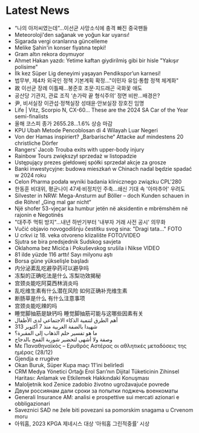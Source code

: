 # Latest News
-  “나의 아저씨였는데”…이선균 사망소식에 충격 빠진 중국팬들
-  Meteoroloji'den sağanak ve yoğun kar uyarısı!
-  Sigarada vergi oranlarına güncelleme
-  Melike Şahin'in konser fiyatına tepki!
-  Gram altın rekora doymuyor
-  Ahmet Hakan yazdı: Yetime kaftan giydirilmiş gibi bir hisle "Yakışır polisime"
-  İlk kez Süper Lig deneyimi yaşayan Pendikspor’un karnesi!
-  법무부, 제4차 외국인 정책 기본계획 확정…"이민자 유입·통합 정책 체계화"
-  故 이선균 장례 이틀째...봉준호 조문·지드래곤 국화꽃 애도
-  공산당 기관지, 관료 조직 ‘손가락 끝 형식주의’ 정면 비판…배경은?
-  尹, 비서실장 이관섭·정책실장 성태윤·안보실장 장호진 임명
-  Life | Vitz, Scorpio N, CX-60... These are the 2024 SA Car of the Year semi-finalists
-  올해 코스피 종가 2655.28...1.6% 상승 마감
-  KPU Ubah Metode Pencoblosan di 4 Wilayah Luar Negeri
-  Von der Hamas inspiriert? „Barbarische“ Attacke auf mindestens 20 christliche Dörfer
-  Rangers’ Jacob Trouba exits with upper-body injury
-  Rainbow Tours zwiększył sprzedaż w listopadzie
-  Ustępujący prezes giełdowej spółki sprzedał akcje za grosze
-  Banki inwestycyjne: budowa mieszkań w Chinach nadal będzie spadać w 2024 roku
-  Celon Pharma podała wyniki badania klinicznego związku CPL'280
-  한동훈 비대위, 평균나이 47세·비정치인 주축…쇄신 기대 속 '아마추어' 우려도
-  Silvester in NRW: Mega-Ansturm auf Böller – doch Kunden schauen in die Röhre! „Ging mal gar nicht“
-  Një shofer 53-vjeçar ka humbur jetën në aksidentin e mbrëmshëm në rajonin e Negotinës
-  "대주주 먹튀 방지"...내년 하반기부터 '내부자 거래 사전 공시' 의무화
-  Vučić objavio novogodišnju čestitku svog sina: "Dragi tata..." FOTO
-  U crkvi iz 18. veka otvoreno klizalište FOTO/VIDEO
-  Sjutra se bira predsjednik Sudskog savjeta
-  Oklahoma bez Micića i Pokuševskog srušila i Nikse VIDEO
-  81 ilde yüzde 116 arttı! Sayı milyonu aştı
-  Borsa güne yükselişle başladı
-  内分泌紊乱吃避孕药可以避孕吗
-  冻梨的正确吃法是什么 冻梨功效揭秘
-  宫颈炎能吃阿莫西林消炎吗
-  乱吃维生素有什么潜在风险 如何正确补充维生素
-  断肠草是什么 有什么注意事项
-  宫颈炎能吃辣的吗
-  睡觉脚抽筋是缺钙吗 睡觉脚抽筋可能与这哪些因素有关
-  أهم الطرق لتنمية الذكاء الاجتماعي لدى الأطفال
-  313 شهيدا بالضفة الغربية منذ 7 أكتوبر
-  ما هو تفسير حلم الذهاب إلى المقبرة؟
-  وصفة ولا أشهى لتحضير شوربة القمح بالدجاج
-  Με Παναθηναϊκός – Ερυθρός Αστέρας οι αθλητικές μεταδόσεις της ημέρας (28/12)
-  Gjendja e rrugëve
-  Okan Buruk, Süper Kupa maçı 11'ini belirledi
-  CRM Medya Yönetici Ortağı Erol Sarı’nın Dijital Tüketicinin Zihinsel Haritası: Anlamak ve Etkilemek Hakkındaki Konuşması
-  Maloljetnik kod Zenice zadobio životno ugrožavajuće povrede
-  Двум россиянам дали сроки за попытки поджечь военкоматы
-  Generali Insurance AM: analisi e prospettive sui mercati azionari e obbligazionari
-  Saveznici SAD ne žele biti povezani sa pomorskim snagama u Crvenom moru
-  아워홈, 2023 KPGA 제네시스 대상 ‘아워홈 그린적중률’ 시상
